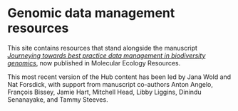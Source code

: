 # Genomic data management resources

This site contains resources that stand alongside the manuscript *[Journeying towards best practice data management in biodiversity genomics](https://doi.org/10.1111/1755-0998.13880)*, now published in Molecular Ecology Resources.

This most recent version of the Hub content has been led by Jana Wold and Nat Forsdick, with support from manuscript co-authors Anton Angelo, François Bissey, Jamie Hart, Mitchell Head, Libby Liggins, Dinindu Senanayake, and Tammy Steeves.

